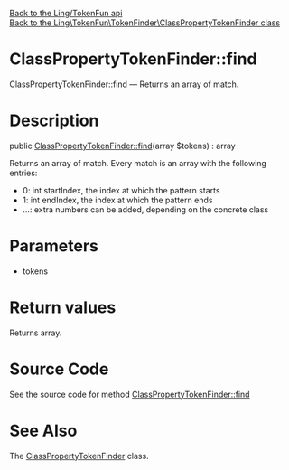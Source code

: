 [Back to the Ling/TokenFun api](https://github.com/lingtalfi/TokenFun/blob/master/doc/api/Ling/TokenFun.md)<br>
[Back to the Ling\TokenFun\TokenFinder\ClassPropertyTokenFinder class](https://github.com/lingtalfi/TokenFun/blob/master/doc/api/Ling/TokenFun/TokenFinder/ClassPropertyTokenFinder.md)


ClassPropertyTokenFinder::find
================



ClassPropertyTokenFinder::find — Returns an array of match.




Description
================


public [ClassPropertyTokenFinder::find](https://github.com/lingtalfi/TokenFun/blob/master/doc/api/Ling/TokenFun/TokenFinder/ClassPropertyTokenFinder/find.md)(array $tokens) : array




Returns an array of match.
Every match is an array with the following entries:

- 0: int startIndex, the index at which the pattern starts
- 1: int endIndex, the index at which the pattern ends
- ...: extra numbers can be added, depending on the concrete class




Parameters
================


- tokens

    


Return values
================

Returns array.








Source Code
===========
See the source code for method [ClassPropertyTokenFinder::find](https://github.com/lingtalfi/TokenFun/blob/master/TokenFinder/ClassPropertyTokenFinder.php#L23-L148)


See Also
================

The [ClassPropertyTokenFinder](https://github.com/lingtalfi/TokenFun/blob/master/doc/api/Ling/TokenFun/TokenFinder/ClassPropertyTokenFinder.md) class.



